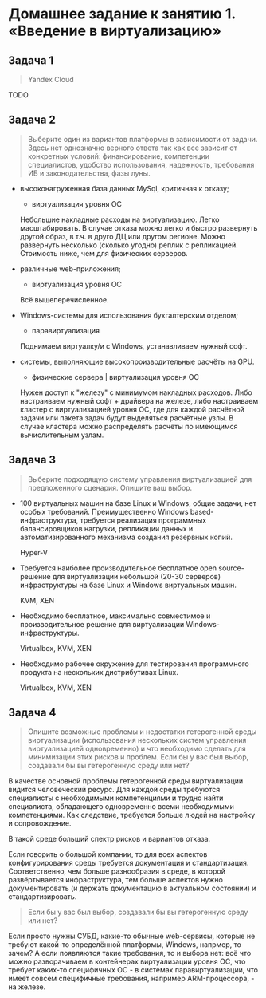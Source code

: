# Домашнее задание к занятию 1. «Введение в виртуализацию»



## Задача 1

> Yandex Cloud

TODO


## Задача 2


> Выберите один из вариантов платформы в зависимости от задачи. Здесь нет однозначно верного ответа так как все зависит от конкретных условий: финансирование, компетенции специалистов, удобство использования, надежность, требования ИБ и законодательства, фазы луны.

* высоконагруженная база данных MySql, критичная к отказу;

    * виртуализация уровня ОС

    Небольшие накладные расходы на виртуализацию.
    Легко масштабировать.
    В случае отказа можно легко и быстро развернуть другой образ, в т.ч. в друго ДЦ или другом регионе.
    Можно развернуть несколько (сколько угодно) реплик с репликацией.
    Стоимость ниже, чем для физических серверов.

* различные web-приложения;

    * виртуализация уровня ОС

    Всё вышеперечисленное.

* Windows-системы для использования бухгалтерским отделом;

    * паравиртуализация

    Поднимаем виртуалку/и с Windows, устанавливаем нужный софт.

* системы, выполняющие высокопроизводительные расчёты на GPU.

    * физические сервера | виртуализация уровня ОС

    Нужен доступ к "железу" с минимумом накладных расходов.
    Либо настраиваем нужный софт + драйвера на железе,
    либо настраиваем кластер с виртуализацией уровня ОС,
    где для каждой расчётной задачи или пакета задач будут выделяться расчётные узлы.
    В случае кластера можно распределять расчёты по имеющимся вычислительным узлам.



## Задача 3


> Выберите подходящую систему управления виртуализацией для предложенного сценария. Опишите ваш выбор.


* 100 виртуальных машин на базе Linux и Windows, общие задачи, нет особых требований. Преимущественно Windows based-инфраструктура, требуется реализация программных балансировщиков нагрузки, репликации данных и автоматизированного механизма создания резервных копий.

    Hyper-V

* Требуется наиболее производительное бесплатное open source-решение для виртуализации небольшой (20-30 серверов) инфраструктуры на базе Linux и Windows виртуальных машин.

    KVM, XEN

* Необходимо бесплатное, максимально совместимое и производительное решение для виртуализации Windows-инфраструктуры.

    Virtualbox, KVM, XEN


* Необходимо рабочее окружение для тестирования программного продукта на нескольких дистрибутивах Linux.

    Virtualbox, KVM, XEN



## Задача 4


> Опишите возможные проблемы и недостатки гетерогенной среды виртуализации (использования нескольких систем управления виртуализацией одновременно) и что необходимо сделать для минимизации этих рисков и проблем. Если бы у вас был выбор, создавали бы вы гетерогенную среду или нет?

В качестве основной проблемы гетерогенной среды виртуализации видится человеческий ресурс.
Для каждой среды требуются специалисты с необходимыми компетенциями и трудно найти специалиста, обладающего одновременно всеми необходимыми компетенциями.
Как следствие, требуется больше людей на настройку и сопровождение.

В такой среде больший спектр рисков и вариантов отказа.

Если говорить о большой компании, то для всех аспектов конфигурирования среды требуется документация и стандартизация.
Соответственно, чем больше разнообразия в среде, в которой развёртывается инфраструктура, тем больше аспектов нужно документировать (и держать документацию в актуальном состоянии) и стандартизировать.

> Если бы у вас был выбор, создавали бы вы гетерогенную среду или нет?

Если просто нужны СУБД, какие-то обычные web-сервисы, которые не требуют какой-то определённой платформы, Windows, напрмер, то зачем?
А если появляются такие требования, то и выбора нет:
всё что можно разворачиваем в контейнерах виртуализации уровня ОС,
что требует каких-то специфичных ОС - в системах паравиртуализации,
что имеет совсем специфичные требования, например ARM-процессора, - на железе.
